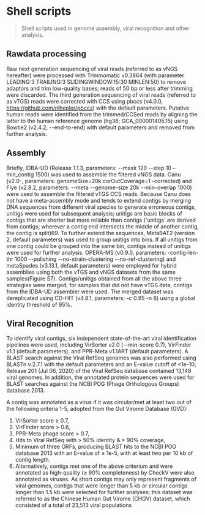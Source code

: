 # Shell scripts
> Shell scripts used in genome assembly, viral recognition and other analysis.

## Rawdata processing
Raw next generation sequencing of viral reads (referred to as vNGS hereafter) were processed with Trimmomatic v0.3864 (with parameter LEADING:3 TRAILING:3 SLIDINGWINDOW:15:30 MINLEN:50) to remove adaptors and trim low-quality bases; reads of 50 bp or less after trimming were discarded. The third generation sequencing of viral reads (referred to as vTGS) reads were corrected with CCS using pbccs (v4.0.0, https://github.com/nlhepler/pbccs) with the default parameters.
Putative human reads were identified from the trimmed/CCSed reads by aligning the latter to the human reference genome (hg38; GCA_000001405.15) using Bowtie2 (v2.4.2, --end-to-end) with default parameters and removed from further analysis.

## Assembly
Briefly, IDBA-UD (Release 1.1.3, parameters: --maxk 120 --step 10 –min_contig 1500) was used to assemble the filtered vNGS data. Canu (v2.0-, parameters: genomeSize=20k corOutCoverage=1 -corrected) and Flye (v2.8.2, parameters: --meta --genome-size 20k --min-overlap 1000) were used to assemble the filtered vTGS CCS reads. Because Canu does not have a meta-assembly mode and tends to extend contigs by merging DNA sequences from different viral species to generate erroneous contigs, unitigs were used for subsequent analysis; unitigs are basic blocks of contigs that are shorter but more reliable than contigs ('unitigs' are derived from contigs; wherever a contig end intersects the middle of another contig, the contig is split)69. To further extend the sequences, MetaBAT2 (version 2, default parameters) was used to group unitigs into bins. If all unitigs from one contig could be grouped into the same bin, contigs instead of unitigs were used for further analysis. OPERA-MS (v0.9.0, parameters: -contig-len-thr 1000 --polishing --no-strain-clustering --no-ref-clustering) and metaSpades (v3.13.1, default parameters) were employed for hybrid assemblies using both the vTGS and vNGS datasets from the same samples(Figure S7).
Contigs/unitigs obtained from all the above three strategies were merged; for samples that did not have vTGS data, contigs from the IDBA-UD assembler were used. 
The merged dataset was dereplicated using CD-HIT (v4.8.1, parameters: -c 0.95 -n 8) using a global identity threshold of 95%. 

## Viral Recognition
To identify viral contigs, six independent state-of-the-art viral identification pipelines were used, including VirSorter v2.0 (--min-score 0.7), VirFinder v1.1 (default parameters), and PPR-Meta v1.1ART (default parameters). A BLAST search against the Viral RefSeq genomes was also performed using BLASTn v.2.7.1 with the default parameters and an E-value cutoff of <1e-10; Release 201 (Jul 06, 2020) of the Viral RefSeq database contained 13,148 viral genomes. In addition, the annotated protein sequences were used for BLAST searches against the NCBI POG (Phage Orthologous Groups) database 2013.

A contig was annotated as a virus if it was circular/met at least two out of the following criteria 1-5, adopted from the Gut Virome Database (GVD):
1. VirSorter score ≥ 0.7,
2. VirFinder score > 0.6,
3. PPR-Meta phage score > 0.7,
4. Hits to Viral RefSeq with > 50% identity & > 90% coverage,
5. Minimum of three ORFs, producing BLAST hits to the NCBI POG database 2013 with an E-value of ≤ 1e-5, with at least two per 10 kb of contig length.
6. Alternatively, contigs met one of the above criterium and were annotated as high-quality (≥ 90% completeness) by CheckV were also annotated as viruses.
As short contigs may only represent fragments of viral genomes, contigs that were longer than 5 kb or circular contigs longer than 1.5 kb were selected for further analyses; this dataset was referred to as the Chinese Human Gut Virome (CHGV) dataset, which consisted of a total of 23,513 viral populations 
 
